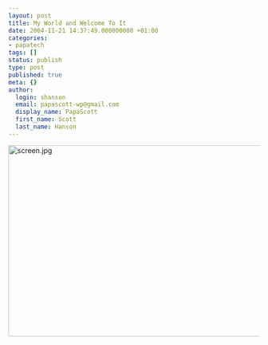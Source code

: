 ```yaml
---
layout: post
title: My World and Welcome To It
date: 2004-11-21 14:37:49.000000000 +01:00
categories:
- papatech
tags: []
status: publish
type: post
published: true
meta: {}
author:
  login: shanson
  email: papascott-wp@gmail.com
  display_name: PapaScott
  first_name: Scott
  last_name: Hanson
---
```

<p><img alt="screen.jpg" src="http://www.papascott.de/archives/fotos/screen.jpg" width="576" height="384" /></p>
